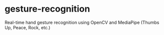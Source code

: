 # gesture-recognition
Real-time hand gesture recognition using OpenCV and MediaPipe (Thumbs Up, Peace, Rock, etc.)
